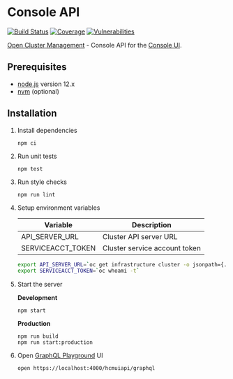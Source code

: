 # Console API
[![Build Status](https://travis-ci.com/open-cluster-management/console-api.svg?token=APpLzibLo9i2xU1nq9kC&branch=main)](https://travis-ci.com/open-cluster-management/console-api)
[![Coverage](https://sonarcloud.io/api/project_badges/measure?project=open-cluster-management_console-api&metric=coverage&token=25e6ea1bb8964f0c39591ff195f505130db7906f)](https://sonarcloud.io/dashboard?id=open-cluster-management_console-api)
[![Vulnerabilities](https://sonarcloud.io/api/project_badges/measure?project=open-cluster-management_console-api&metric=vulnerabilities&token=25e6ea1bb8964f0c39591ff195f505130db7906f)](https://sonarcloud.io/dashboard?id=open-cluster-management_console-api)

[Open Cluster Management](https://github.com/open-cluster-management) - Console API for the [Console UI](https://github.com/open-cluster-management/console-ui).

## Prerequisites

- [node.js](https://nodejs.org/) version 12.x
- [nvm](https://github.com/nvm-sh/nvm) (optional)

## Installation

1. Install dependencies

   ```
   npm ci
   ```

2. Run unit tests

   ```
   npm test
   ```

3. Run style checks

   ```
   npm run lint
   ```

4. Setup environment variables

   | Variable          | Description                   |
   | ----------------- | ----------------------------- |
   | API_SERVER_URL    | Cluster API server URL        |
   | SERVICEACCT_TOKEN | Cluster service account token |

    ```zsh
    export API_SERVER_URL=`oc get infrastructure cluster -o jsonpath={.status.apiServerURL}`
    export SERVICEACCT_TOKEN=`oc whoami -t`
    ```

5. Start the server

   **Development**

      ```
      npm start
      ```

   **Production**
  
      ```
      npm run build
      npm run start:production
      ```

6. Open [GraphQL Playground](https://localhost:4000/hcmuiapi/graphql) UI

   ```
   open https://localhost:4000/hcmuiapi/graphql
   ```
